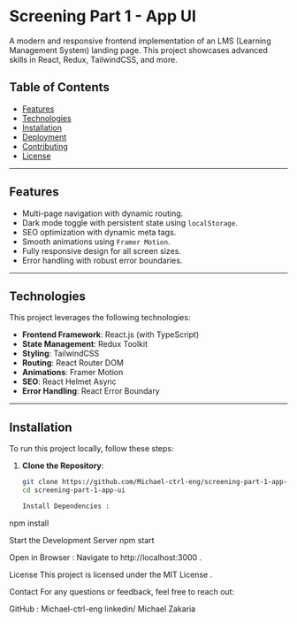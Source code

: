 # Screening Part 1 - App UI

A modern and responsive frontend implementation of an LMS (Learning Management System) landing page. This project showcases advanced skills in React, Redux, TailwindCSS, and more.

## Table of Contents

- [Features](#features)
- [Technologies](#technologies)
- [Installation](#installation)
- [Deployment](#deployment)
- [Contributing](#contributing)
- [License](#license)

---

## Features

- Multi-page navigation with dynamic routing.
- Dark mode toggle with persistent state using `localStorage`.
- SEO optimization with dynamic meta tags.
- Smooth animations using `Framer Motion`.
- Fully responsive design for all screen sizes.
- Error handling with robust error boundaries.

---

## Technologies

This project leverages the following technologies:

- **Frontend Framework**: React.js (with TypeScript)
- **State Management**: Redux Toolkit
- **Styling**: TailwindCSS
- **Routing**: React Router DOM
- **Animations**: Framer Motion
- **SEO**: React Helmet Async
- **Error Handling**: React Error Boundary

---

## Installation

To run this project locally, follow these steps:

1. **Clone the Repository**:
   ```bash
   git clone https://github.com/Michael-ctrl-eng/screening-part-1-app-ui.git
   cd screening-part-1-app-ui

   Install Dependencies :
npm install

Start the Development Server
npm start

Open in Browser :
Navigate to http://localhost:3000 .

License
This project is licensed under the MIT License .

Contact
For any questions or feedback, feel free to reach out:

GitHub : Michael-ctrl-eng
linkedin/ Michael Zakaria
